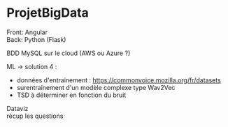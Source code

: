 # ProjetBigData

Front: Angular <br>
Back: Python (Flask)<br>

BDD MySQL sur le cloud (AWS ou Azure ?)<br>

ML -> solution 4 :<br>
- données d'entrainement : https://commonvoice.mozilla.org/fr/datasets <br>
- surentrainement d'un modèle complexe type Wav2Vec<br>
- TSD à déterminer en fonction du bruit<br>

Dataviz<br>
récup les questions
